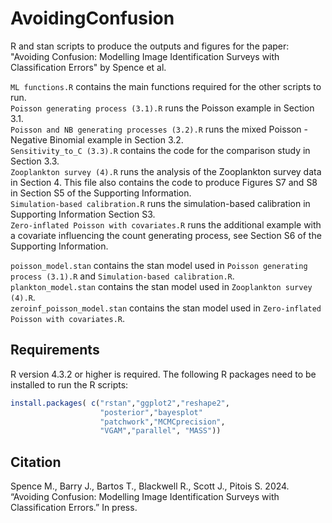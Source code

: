 # AvoidingConfusion

R and stan scripts to produce the outputs and figures for the paper: "Avoiding Confusion: Modelling Image Identification Surveys with Classification Errors" by Spence et al.

`ML functions.R` contains the main functions required for the other scripts to run.<br>
`Poisson generating process (3.1).R` runs the Poisson example in Section 3.1.<br>
`Poisson and NB generating processes (3.2).R` runs the mixed Poisson - Negative Binomial example in Section 3.2.<br>
`Sensitivity_to_C (3.3).R` contains the code for the comparison study in Section 3.3.<br>
`Zooplankton survey (4).R` runs the analysis of the Zooplankton survey data in Section 4. This file also contains the code to produce Figures S7 and S8 in Section S5 of the Supporting Information.<br>
`Simulation-based calibration.R` runs the simulation-based calibration in Supporting Information Section S3.<br>
`Zero-inflated Poisson with covariates.R` runs the additional example with a covariate influencing the count generating process, see Section S6 of the Supporting Information.

`poisson_model.stan` contains the stan model used in `Poisson generating process (3.1).R` and `Simulation-based calibration.R`.<br>
`plankton_model.stan` contains the stan model used in `Zooplankton survey (4).R`.<br>
`zeroinf_poisson_model.stan` contains the stan model used in `Zero-inflated Poisson with covariates.R`.

## Requirements

R version 4.3.2 or higher is required. The following R packages need to be installed to run the R scripts:

```R
install.packages( c("rstan","ggplot2","reshape2",
                    "posterior","bayesplot"
                    "patchwork","MCMCprecision",
                    "VGAM","parallel", "MASS"))
```

## Citation
Spence M., Barry J., Bartos T., Blackwell R., Scott J., Pitois S. 2024. “Avoiding Confusion: Modelling Image Identification Surveys with Classification Errors.” In press.
